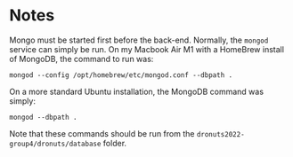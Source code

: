 # Notes

Mongo must be started first before the back-end. Normally, the `mongod`
service can simply be run. On my Macbook Air M1 with a HomeBrew install of
MongoDB, the command to run was:

```
mongod --config /opt/homebrew/etc/mongod.conf --dbpath .
```

On a more standard Ubuntu installation, the MongoDB command was simply:

```
mongod --dbpath .
```

Note that these commands should be run from the
`dronuts2022-group4/dronuts/database` folder.

